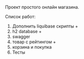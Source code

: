 Проект простого онлайн магазина.

Список работ:
1) Дополнить liquibase скрипты + 
2) h2 database + 
3) swagger
4) товар с рейтингом +
5) корзина и покупка
6) Тесты


